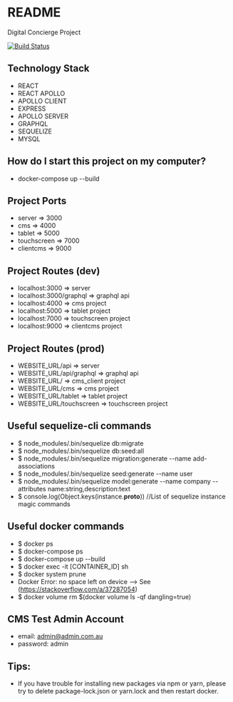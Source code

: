 # README

Digital Concierge Project

[![Build Status](https://travis-ci.org/digitalstudiojbg/digital_concierge.svg?branch=master)](https://travis-ci.org/digitalstudiojbg/digital_concierge)

## Technology Stack

-   REACT
-   REACT APOLLO
-   APOLLO CLIENT
-   EXPRESS
-   APOLLO SERVER
-   GRAPHQL
-   SEQUELIZE
-   MYSQL

## How do I start this project on my computer?

-   docker-compose up --build

## Project Ports

-   server => 3000
-   cms => 4000
-   tablet => 5000
-   touchscreen => 7000
-   clientcms => 9000

## Project Routes (dev)

-   localhost:3000 => server
-   localhost:3000/graphql => graphql api
-   localhost:4000 => cms project
-   localhost:5000 => tablet project
-   localhost:7000 => touchscreen project
-   localhost:9000 => clientcms project

## Project Routes (prod)

-   WEBSITE_URL/api => server
-   WEBSITE_URL/api/graphql => graphql api
-   WEBSITE_URL/ => cms_client project
-   WEBSITE_URL/cms => cms project
-   WEBSITE_URL/tablet => tablet project
-   WEBSITE_URL/touchscreen => touchscreen project

## Useful sequelize-cli commands

-   \$ node_modules/.bin/sequelize db:migrate
-   \$ node_modules/.bin/sequelize db:seed:all
-   \$ node_modules/.bin/sequelize migration:generate --name add-associations
-   \$ node_modules/.bin/sequelize seed:generate --name user
-   \$ node_modules/.bin/sequelize model:generate --name company --attributes name:string,description:text
-   \$ console.log(Object.keys(instance.**proto**)) //List of sequelize instance magic commands

## Useful docker commands

-   \$ docker ps
-   \$ docker-compose ps
-   \$ docker-compose up --build
-   \$ docker exec -it [CONTAINER_ID] sh
-   \$ docker system prune
-   Docker Error: no space left on device --> See (https://stackoverflow.com/a/37287054)
-   \$ docker volume rm \$(docker volume ls -qf dangling=true)

## CMS Test Admin Account

-   email: admin@admin.com.au
-   password: admin

## Tips:

-   If you have trouble for installing new packages via npm or yarn, please try to delete package-lock.json or yarn.lock and then restart docker.
